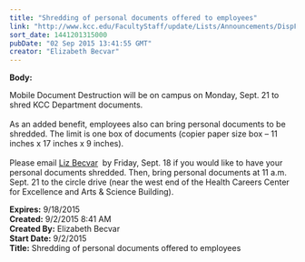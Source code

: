 ```yaml
---
title: "Shredding of personal documents offered to employees"
link: "http://www.kcc.edu/FacultyStaff/update/Lists/Announcements/DispForm.aspx?ID=2020"
sort_date: 1441201315000
pubDate: "02 Sep 2015 13:41:55 GMT"
creator: "Elizabeth Becvar"
---
```


<div><b>Body:</b> <div class="ExternalClassF8E9C4A525294655AEB4E4D76B3A9F48"><p>Mobile Document Destruction will be on campus on Monday, Sept. 21 to shred KCC Department documents.<br /><br />As an added benefit, employees also can bring personal documents to be shredded. The limit is one box of documents (copier paper size box – 11 inches x 17 inches x 9 inches).<br /><br />Please email <a href="mailto:ebecvar@kcc.edu">Liz Becvar</a>  by Friday, Sept. 18 if you would like to have your personal documents shredded. Then, bring personal documents at 11 a.m. Sept. 21 to the circle drive (near the west end of the Health Careers Center for Excellence and Arts &amp; Science Building).<br /></p></div></div>
<div><b>Expires:</b> 9/18/2015</div>
<div><b>Created:</b> 9/2/2015 8:41 AM</div>
<div><b>Created By:</b> Elizabeth Becvar</div>
<div><b>Start Date:</b> 9/2/2015</div>
<div><b>Title:</b> Shredding of personal documents offered to employees</div>
